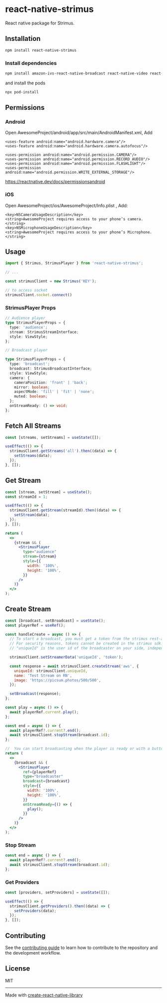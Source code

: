 # react-native-strimus

React native package for Strimus.

## Installation

```sh
npm install react-native-strimus
```

### Install dependencies

```sh
npm install amazon-ivs-react-native-broadcast react-native-video react-native-agora
```

and install the pods

```sh
npx pod-install
```

## Permissions

### Android

Open AwesomeProject/android/app/src/main/AndroidManifest.xml, Add

```
<uses-feature android:name="android.hardware.camera"/>
<uses-feature android:name="android.hardware.camera.autofocus"/>

<uses-permission android:name="android.permission.CAMERA"/>
<uses-permission android:name="android.permission.RECORD_AUDIO"/>
<uses-permission android:name="android.permission.FLASHLIGHT"/>
<uses-permission android:name="android.permission.WRITE_EXTERNAL_STORAGE"/>
```

https://reactnative.dev/docs/permissionsandroid

### iOS

Open AwesomeProject/ios/AwesomeProject/Info.plist , Add:

```
<key>NSCameraUsageDescription</key>
<string>AwesomeProject requires access to your phone’s camera.</string>
<key>NSMicrophoneUsageDescription</key>
<string>AwesomeProject requires access to your phone’s Microphone.</string>
```

## Usage

```js
import { Strimus, StrimusPlayer } from 'react-native-strimus';

// ...

const strimusClient = new Strimus('KEY');

// to access socket
strimusClient.socket.connect()
```

### StrimusPlayer Props

```ts
// Audience player
type StrimusPlayerProps = {
  type: 'audience';
  stream: StrimusStreamInterface;
  style: ViewStyle;
};

// Broadcast player

type StrimusPlayerProps = {
  type: 'broadcast';
  broadcast: StrimusBroadcastInterface;
  style: ViewStyle;
  camera: {
    cameraPosition: 'front' | 'back';
    mirror: boolean;
    aspectMode: 'fill' | 'fit' | 'none';
    muted: boolean;
  };
  onStreamReady: () => void;
};
```

## Fetch All Streams

```js
const [streams, setStreams] = useState([]);

useEffect(() => {
  strimusClient.getStreams('all').then((data) => {
    setStreams(data);
  });
}, []);
```

## Get Stream

```jsx
const [stream, setStream] = useState();
const streamId = 1;

useEffect(() => {
  strimusClient.getStream(streamId).then((data) => {
    setStream(data);
  });
}, []);

return (
  <>
    {stream && (
      <StrimusPlayer
        type="audience"
        stream={stream}
        style={{
          width: '100%',
          height: '100%',
        }}
      />
    )}
  </>
);
```

## Create Stream

```jsx
const [broadcast, setBroadcast] = useState();
const playerRef = useRef();

const handleCreate = async () => {
  // To start a broadcast, you must get a token from the strimus rest-api with your own server.
  // For security reasons, tokens cannot be created in the strimus sdk.
  // "uniqueId" is the user id of the broadcaster on your side, independent of strimus.

  strimusClient.setStreamerData('uniqueId', 'token');

  const response = await strimusClient.createStream('aws', {
    uniqueId: strimusClient.uniqueId,
    name: 'Test Stream on RN',
    image: 'https://picsum.photos/500/500',
  });

  setBroadcast(response);
};

const play = async () => {
  await playerRef.current.play();
};

const end = async () => {
  await playerRef?.current?.end();
  await strimusClient.stopStream(broadcast.id);
};

//  You can start broadcasting when the player is ready or with a button.
return (
  <>
    {broadcast && (
      <StrimusPlayer
        ref={playerRef}
        type="broadcaster"
        broadcast={broadcast}
        style={{
          width: '100%',
          height: '100%',
        }}
        onStreamReady={() => {
          play();
        }}
      />
    )}
  </>
);
```

### Stop Stream

```jsx
const end = async () => {
  await playerRef?.current?.end();
  await strimusClient.stopStream(broadcast.id);
};
```

### Get Providers

```jsx
const [providers, setProviders] = useState([]);

useEffect(() => {
  strimusClient.getProviders().then((data) => {
    setProviders(data);
  });
}, []);
```

## Contributing

See the [contributing guide](CONTRIBUTING.md) to learn how to contribute to the repository and the development workflow.

## License

MIT

---

Made with [create-react-native-library](https://github.com/callstack/react-native-builder-bob)
